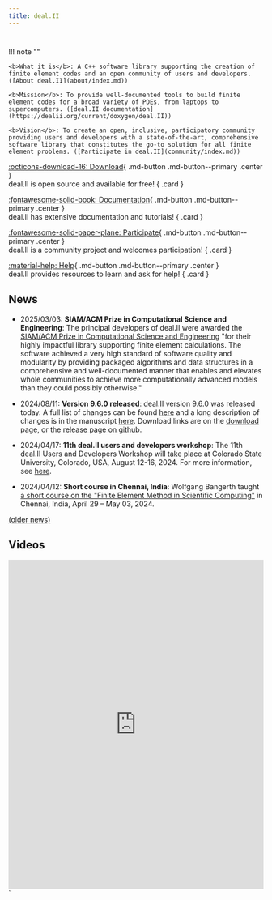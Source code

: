 ```yaml
---
title: deal.II
---
```

#

!!! note ""

    <b>What it is</b>: A C++ software library supporting the creation of finite element codes and an open community of users and developers. ([About deal.II](about/index.md))

    <b>Mission</b>: To provide well-documented tools to build finite element codes for a broad variety of PDEs, from laptops to supercomputers. ([deal.II documentation](https://dealii.org/current/doxygen/deal.II))

    <b>Vision</b>: To create an open, inclusive, participatory community providing users and developers with a state-of-the-art, comprehensive software library that constitutes the go-to solution for all finite element problems. ([Participate in deal.II](community/index.md))


<div class="grid" markdown>

[:octicons-download-16: Download](current_release/download.md){ .md-button .md-button--primary .center }<br>
deal.II is open source and available for free!
{ .card }

[:fontawesome-solid-book: Documentation](https://dealii.org/current/doxygen/deal.II){ .md-button .md-button--primary .center }<br>
deal.II has extensive documentation and tutorials!
{ .card }

[:fontawesome-solid-paper-plane: Participate](community/index.md){ .md-button .md-button--primary .center }<br>
deal.II is a community project and welcomes participation!
{ .card }

[:material-help: Help](getting_help/index.md){ .md-button .md-button--primary .center }<br>
deal.II provides resources to learn and ask for help!
{ .card }

</div>

News
----

- 2025/03/03: **SIAM/ACM Prize in Computational Science and Engineering**:
The principal developers of deal.II were awarded the
[SIAM/ACM Prize in Computational Science and
Engineering](https://www.siam.org/programs-initiatives/prizes-awards/major-prizes-lectures/siamacm-prize-in-computational-science-and-engineering/prize-history/)
"for their highly impactful library supporting finite element
calculations. The software achieved a very high standard of software
quality and modularity by providing packaged algorithms and data
structures in a comprehensive and well-documented manner that enables
and elevates whole communities to achieve more computationally
advanced models than they could possibly otherwise."

- 2024/08/11: **Version 9.6.0 released**:
deal.II version 9.6.0 was released today. A full list of changes can be found [here](http://www.dealii.org/developer/doxygen/deal.II/changes_between_9_5_2_and_9_6_0.html) and a long description of changes is in the manuscript [here](https://www.dealii.org/deal96-preprint.pdf). Download links are on the [download](current_release/download.md) page, or the [release page on github](https://github.com/dealii/dealii/releases).

- 2024/04/17: **11th deal.II users and developers workshop**:
The 11th deal.II Users and Developers Workshop will take place at Colorado State University, Colorado, USA, August 12-16, 2024. For more information, see [here](https://www.dealii.org/workshop-2024).

- 2024/04/12: **Short course in Chennai, India**:
Wolfgang Bangerth taught [a short course on the "Finite Element Method in Scientific Computing"](https://civil.iitm.ac.in/pcoe/smge/term-course-2024.php) in Chennai, India, April 29 – May 03, 2024.

[(older news)](about/news.md)

Videos
------

<iframe src='https://cdn.knightlab.com/libs/timeline3/latest/embed/index.html?source=1FYT2_aIxZT4VFJeJDrqAu5out9HwCDwsxWU299e5hlk&font=Default&lang=en&initial_zoom=2&height=650' width='100%' height='650' webkitallowfullscreen mozallowfullscreen allowfullscreen frameborder='0'></iframe>
`
